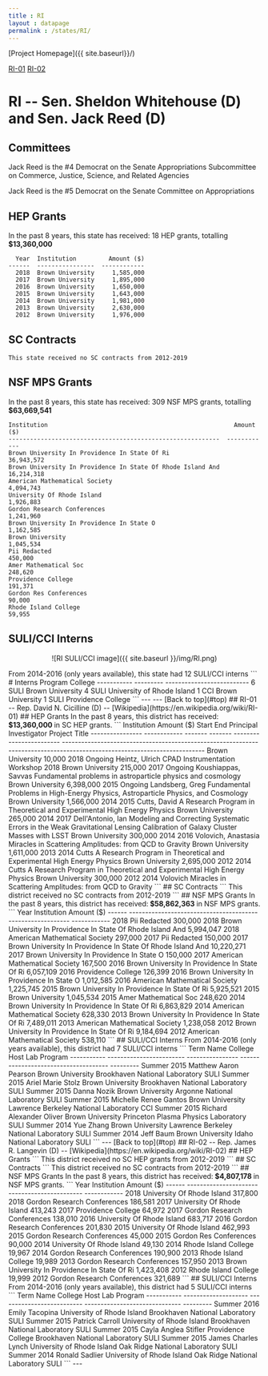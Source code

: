 ```yaml
---
title : RI
layout : datapage
permalink : /states/RI/
---
```

<a name="top"></a>
[Project Homepage]({{ site.baseurl}}/)


[RI-01](#RI-01)  [RI-02](#RI-02)  

# RI -- Sen. Sheldon Whitehouse (D) and  Sen. Jack Reed (D)
## Committees
Jack Reed is the #4 Democrat on the Senate Appropriations Subcommittee on Commerce, Justice, Science, and Related Agencies 

Jack Reed is the #5 Democrat on the Senate Committee on Appropriations 

## HEP Grants
In the past 8 years, this state has received:
18 HEP grants, totalling <b> $13,360,000</b>
```
  Year  Institution         Amount ($)
------  ----------------  ------------
  2018  Brown University     1,585,000
  2017  Brown University     1,895,000
  2016  Brown University     1,650,000
  2015  Brown University     1,643,000
  2014  Brown University     1,981,000
  2013  Brown University     2,630,000
  2012  Brown University     1,976,000
```
## SC Contracts
```
This state received no SC contracts from 2012-2019
```
## NSF MPS Grants
In the past 8 years, this state has received:
309 NSF MPS grants, totalling <b> $63,669,541</b>
```
Institution                                                    Amount ($)
-----------------------------------------------------------  ------------
Brown University In Providence In State Of Ri                  36,943,572
Brown University In Providence In State Of Rhode Island And    16,214,318
American Mathematical Society                                   4,094,743
University Of Rhode Island                                      1,926,883
Gordon Research Conferences                                     1,241,960
Brown University In Providence In State O                       1,162,585
Brown University                                                1,045,534
Pii Redacted                                                      450,000
Amer Mathematical Soc                                             248,620
Providence College                                                191,371
Gordon Res Conferences                                             90,000
Rhode Island College                                               59,955
```
## SULI/CCI Interns
<p align="center">
![RI SULI/CCI image]({{ site.baseurl }}/img/RI.png)
</p>
From 2014-2016 (only years available), this state had 12 SULI/CCI interns
```
  # Interns  Program    College
-----------  ---------  --------------------------
          6  SULI       Brown University
          4  SULI       University of Rhode Island
          1  CCI        Brown University
          1  SULI       Providence College
```
---
---
<a name="RI-01"></a>
[Back to top](#top)
## RI-01 -- Rep. David N. Cicilline (D) -- [Wikipedia](https://en.wikipedia.org/wiki/RI-01)
## HEP Grants
In the past 8 years, this district has received:<b> $13,360,000 </b>in SC HEP grants.
```
Institution         Amount ($)    Start  End      Principal Investigator    Project Title
----------------  ------------  -------  -------  ------------------------  --------------------------------------------------------------------------------------------------------------------------
Brown University        10,000     2018  Ongoing  Heintz, Ulrich            CPAD Instrumentation Workshop 2018
Brown University       215,000     2017  Ongoing  Koushiappas, Savvas       Fundamental problems in astroparticle physics and cosmology
Brown University     6,398,000     2015  Ongoing  Landsberg, Greg           Fundamental Problems in High-Energy Physics, Astroparticle Physics, and Cosmology
Brown University     1,566,000     2014  2015     Cutts, David              A Research Program in Theoretical and Experimental High Energy Physics
Brown University       265,000     2014  2017     Dell'Antonio, Ian         Modeling and Correcting Systematic Errors in the Weak Gravitational Lensing Calibration of Galaxy Cluster Masses with LSST
Brown University       300,000     2014  2016     Volovich, Anastasia       Miracles in Scattering Amplitudes: from QCD to Gravity
Brown University     1,611,000     2013  2014     Cutts                     A Research Program in Theoretical and Experimental High Energy Physics
Brown University     2,695,000     2012  2014     Cutts                     A Research Program in Theoretical and Experimental High Energy Physics
Brown University       300,000     2012  2014     Volovich                  Miracles in Scattering Amplitudes: from QCD to Gravity
```
## SC Contracts
```
This district received no SC contracts from 2012-2019
```
## NSF MPS Grants
In the past 8 years, this district has received:<b> $58,862,363 </b>in NSF MPS grants.
```
  Year  Institution                                                    Amount ($)
------  -----------------------------------------------------------  ------------
  2018  Pii Redacted                                                      300,000
  2018  Brown University In Providence In State Of Rhode Island And     5,994,047
  2018  American Mathematical Society                                     297,000
  2017  Pii Redacted                                                      150,000
  2017  Brown University In Providence In State Of Rhode Island And    10,220,271
  2017  Brown University In Providence In State O                         150,000
  2017  American Mathematical Society                                     167,500
  2016  Brown University In Providence In State Of Ri                   6,057,109
  2016  Providence College                                                126,399
  2016  Brown University In Providence In State O                       1,012,585
  2016  American Mathematical Society                                   1,225,745
  2015  Brown University In Providence In State Of Ri                   5,925,521
  2015  Brown University                                                1,045,534
  2015  Amer Mathematical Soc                                             248,620
  2014  Brown University In Providence In State Of Ri                   6,863,829
  2014  American Mathematical Society                                     628,330
  2013  Brown University In Providence In State Of Ri                   7,489,011
  2013  American Mathematical Society                                   1,238,058
  2012  Brown University In Providence In State Of Ri                   9,184,694
  2012  American Mathematical Society                                     538,110
```
## SULI/CCI Interns
From 2014-2016 (only years available), this district had 7 SULI/CCI interns
```
Term         Name                      College           Host Lab                               Program
-----------  ------------------------  ----------------  -------------------------------------  ---------
Summer 2015  Matthew Aaron Pearson     Brown University  Brookhaven National Laboratory         SULI
Summer 2015  Ariel Marie Stolz         Brown University  Brookhaven National Laboratory         SULI
Summer 2015  Danna Nozik               Brown University  Argonne National Laboratory            SULI
Summer 2015  Michelle Renee Gantos     Brown University  Lawrence Berkeley National Laboratory  CCI
Summer 2015  Richard Alexander Oliver  Brown University  Princeton Plasma Physics Laboratory    SULI
Summer 2014  Yue Zhang                 Brown University  Lawrence Berkeley National Laboratory  SULI
Summer 2014  Jeff Baum                 Brown University  Idaho National Laboratory              SULI
```
---
<a name="RI-02"></a>
[Back to top](#top)
## RI-02 -- Rep. James R. Langevin (D) -- [Wikipedia](https://en.wikipedia.org/wiki/RI-02)
## HEP Grants
```
This district received no SC HEP grants from 2012-2019
```
## SC Contracts
```
This district received no SC contracts from 2012-2019
```
## NSF MPS Grants
In the past 8 years, this district has received:<b> $4,807,178 </b>in NSF MPS grants.
```
  Year  Institution                                      Amount ($)
------  ---------------------------------------------  ------------
  2018  University Of Rhode Island                          317,800
  2018  Gordon Research Conferences                         186,581
  2017  University Of Rhode Island                          413,243
  2017  Providence College                                   64,972
  2017  Gordon Research Conferences                         138,010
  2016  University Of Rhode Island                          683,717
  2016  Gordon Research Conferences                         201,830
  2015  University Of Rhode Island                          462,993
  2015  Gordon Research Conferences                          45,000
  2015  Gordon Res Conferences                               90,000
  2014  University Of Rhode Island                           49,130
  2014  Rhode Island College                                 19,967
  2014  Gordon Research Conferences                         190,900
  2013  Rhode Island College                                 19,989
  2013  Gordon Research Conferences                         157,950
  2013  Brown University In Providence In State Of Ri     1,423,408
  2012  Rhode Island College                                 19,999
  2012  Gordon Research Conferences                         321,689
```
## SULI/CCI Interns
From 2014-2016 (only years available), this district had 5 SULI/CCI interns
```
Term         Name                  College                     Host Lab                        Program
-----------  --------------------  --------------------------  ------------------------------  ---------
Summer 2016  Emily Tacopina        University of Rhode Island  Brookhaven National Laboratory  SULI
Summer 2015  Patrick Carroll       University of Rhode Island  Brookhaven National Laboratory  SULI
Summer 2015  Cayla Anglea Stifler  Providence College          Brookhaven National Laboratory  SULI
Summer 2015  James Charles Lynch   University of Rhode Island  Oak Ridge National Laboratory   SULI
Summer 2014  Ronald Sadlier        University of Rhode Island  Oak Ridge National Laboratory   SULI
```
---

